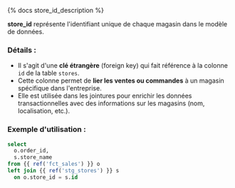 {% docs store_id_description %}

**store_id** représente l'identifiant unique de chaque magasin dans le modèle de données.

### Détails :

- Il s'agit d'une **clé étrangère** (foreign key) qui fait référence à la colonne `id` de la table `stores`.
- Cette colonne permet de **lier les ventes ou commandes** à un magasin spécifique dans l'entreprise.
- Elle est utilisée dans les jointures pour enrichir les données transactionnelles avec des informations sur les magasins (nom, localisation, etc.).

### Exemple d'utilisation :

```sql
select
  o.order_id,
  s.store_name
from {{ ref('fct_sales') }} o
left join {{ ref('stg_stores') }} s
  on o.store_id = s.id
